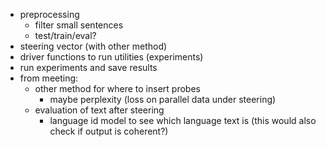 - preprocessing
	- filter small sentences
	- test/train/eval?
- steering vector (with other method)
- driver functions to run utilities (experiments)
- run experiments and save results
- from meeting:
	- other method for where to insert probes
		- maybe perplexity (loss on parallel data under steering)
	- evaluation of text after steering
		- language id model to see which language text is (this would also check if output is coherent?)